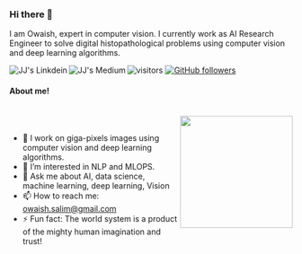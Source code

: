 ### Hi there 👋


I am Owaish, expert in computer vision. I currently work as AI Research Engineer to solve digital histopathological problems using computer vision and deep learning algorithms.


<a href="https://www.linkedin.com/in/jitesh-jain-1451b9192/">
  <img align="left" alt="JJ's Linkdein" src="https://img.shields.io/badge/LinkedIn-0077B5?style=for-the-badge&logo=linkedin&logoColor=white" />
</a>
<a href="https://jitesh-j.medium.com/">
  <img align="left" alt="JJ's Medium" src="https://img.shields.io/badge/Medium-12100E?style=for-the-badge&logo=medium&logoColor=white" />
</a>

![visitors](https://visitor-badge.laobi.icu/badge?page_id=Owais-Ansari.Owais-Ansari)
[![GitHub followers](https://img.shields.io/github/followers/Owais-Ansari.svg?style=social&label=Follow)](https://github.com/Owais-Ansari?tab=followers)

#### About me!

<br>
<img src='https://media.tenor.com/images/a53e378bb32fdbcabd28565ae799cfd5/tenor.gif?itemid=15912640' width="200px" align='right'>
</br>

- 🔭 I work on giga-pixels images using computer vision and deep learning algorithms.
- 🌱 I’m interested in NLP and MLOPS.
- 💬 Ask me about AI, data science, machine learning, deep learning, Vision
- 📫 How to reach me: owaish.salim@gmail.com
- ⚡ Fun fact: The world system is a product of the mighty human imagination and trust!

<!--</br>

<a href="https://github.com/Owais-Ansari/github-readme-stats">
  <img align="center" src="https://github-readme-stats.vercel.app/api?username=praeclarumjj3&count_private=true&show_icons=true&theme=tokyonight&line_height=27" />
</a>
<!-- <a href="https://github.com/Owais-Ansari/convoychat">
  <img align="center" src="https://github-readme-stats.vercel.app/api/top-langs/?username=praeclarumjj3&hide=css,html&theme=tokyonight&line_height=27&layout=compact&langs_count=8" /> -->
<!-- </a> -->

<!-- <p align = "center"> -->
  <!-- <img src = ""> -->
  <!-- <img src = ""> -->
<!-- </p> -->
